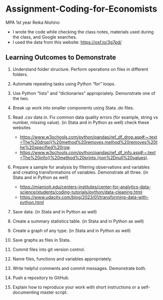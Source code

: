 # Assignment-Coding-for-Economists

MPA 1st year Reika Nishino
- I wrote the code while checking the class notes, materials used during the class, and Google searches.
- I used the data from this website: https://osf.io/3g7pd/

## Learning Outcomes to Demonstrate
1. Understand folder structure. Perform operations on files in different folders.
2. Automate repeating tasks using Python “for” loops.
3. Use Python “lists” and “dictionaries” appropriately. Demonstrate one of the two.
4. Break up work into smaller components using Stata .do files.
5. Read .csv data in. Fix common data quality errors (for example, string vs number, missing value). (in Stata and in Python as well)
   check these websites
   - https://www.w3schools.com/python/pandas/ref_df_drop.asp#:~:text=The%20drop()%20method%20removes,method%20removes%20the%20specified%20row.
   - https://www.w3schools.com/python/pandas/ref_df_info.asp#:~:text=The%20info()%20method%20prints,(non%2Dnull%20values).
6. Prepare a sample for analysis by filtering observations and variables and creating transformations of variables. Demonstrate all three. (in Stata and in Python as well)
   - https://miamioh.edu/centers-institutes/center-for-analytics-data-science/students/coding-tutorials/python/data-cleaning.html
   - https://www.udacity.com/blog/2023/01/transforming-data-with-python.html
7. Save data. (in Stata and in Python as well)
8. Create a summary statistics table. (in Stata and in Python as well)
9. Create a graph of any type. (in Stata and in Python as well)
10. Save graphs as files in Stata.
    
11. Commit files into git version control.
12. Name files, functions and variables appropriately.
13. Write helpful comments and commit messages. Demonstrate both.
14. Push a repository to GitHub.
15. Explain how to reproduce your work with short instructions or a self-documenting master script.
